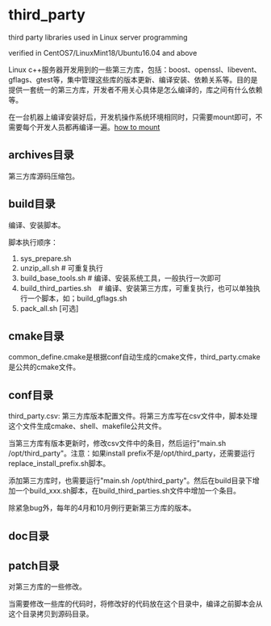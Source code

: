 # third_party
third party libraries used in Linux server programming

verified in CentOS7/LinuxMint18/Ubuntu16.04 and above

Linux c++服务器开发用到的一些第三方库，包括：boost、openssl、libevent、gflags、gtest等，集中管理这些库的版本更新、编译安装、依赖关系等。目的是提供一套统一的第三方库，开发者不用关心具体是怎么编译的，库之间有什么依赖等。

在一台机器上编译安装好后，开发机操作系统环境相同时，只需要mount即可，不需要每个开发人员都再编译一遍。[how to mount](doc/howto%20mount.md)

## archives目录

第三方库源码压缩包。

## build目录

编译、安装脚本。

脚本执行顺序：
1. sys_prepare.sh
2. unzip_all.sh # 可重复执行
3. build_base_tools.sh # 编译、安装系统工具，一般执行一次即可
4. build_third_parties.sh　# 编译、安装第三方库，可重复执行，也可以单独执行一个脚本，如；build_gflags.sh
6. pack_all.sh [可选]

## cmake目录

common_define.cmake是根据conf自动生成的cmake文件，third_party.cmake是公共的cmake文件。

## conf目录

third_party.csv: 第三方库版本配置文件。将第三方库写在csv文件中，脚本处理这个文件生成cmake、shell、makefile公共文件。


当第三方库有版本更新时，修改csv文件中的条目，然后运行"main.sh /opt/third_party"。注意：如果install prefix不是/opt/third_party，还需要运行replace_install_prefix.sh脚本。

添加第三方库时，也需要运行"main.sh /opt/third_party"。然后在build目录下增加一个build_xxx.sh脚本，在build_third_parties.sh文件中增加一个条目。

除紧急bug外，每年的4月和10月例行更新第三方库的版本。

## doc目录

## patch目录

对第三方库的一些修改。

当需要修改一些库的代码时，将修改好的代码放在这个目录中，编译之前脚本会从这个目录拷贝到源码目录。

